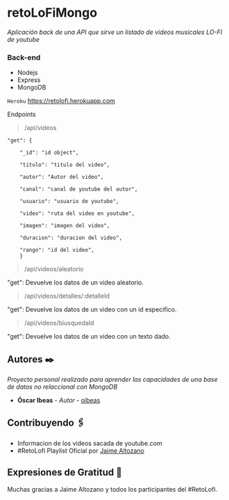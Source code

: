 # retoLoFiMongo

_Aplicación back de una API que sirve un listado de videos musicales LO-FI de youtube_

### Back-end

* Nodejs
* Express
* MongoDB

`Heroku` https://retolofi.herokuapp.com

Endpoints

> /api/videos

    "get": {

        "_id": "id object",
        
        "titulo": "titulo del video",
        
        "autor": "Autor del video",
        
        "canal": "canal de youtube del autor",
        
        "usuario": "usuario de youtube",
        
        "video": "ruta del video en youtube",
        
        "imagen": "imagen del video",
        
        "duracion": "duracion del video",
        
        "rango": "id del video",
        }
        
        
 > /api/videos/aleatorio
 
  "get": Devuelve los datos de un video aleatorio.
  
  > /api/videos/detalles/:detalleId
 
  "get": Devuelve los datos de un video con un id especifico.
  
  > /api/videos/biusquedaId
 
  "get": Devuelve los datos de un video con un texto dado.
  
  
  ## Autores ✒️

_Proyecto personal realizado para aprender las capacidades de una base de datos no relaccional con MongoDB_

* **Óscar Ibeas** - *Autor* - [oibeas](https://github.com/oibeas)

## Contribuyendo 🖇️

* Informacion de los videos sacada de youtube.com
* #RetoLofi Playlist Oficial por [Jaime Altozano](https://www.youtube.com/playlist?list=PL0ONFXpPDe_mtm3ciwL-v7EE-7yLHDlP8)


## Expresiones de Gratitud 🎁

Muchas gracias a Jaime Altozano y todos los participantes del #RetoLofi.


  
